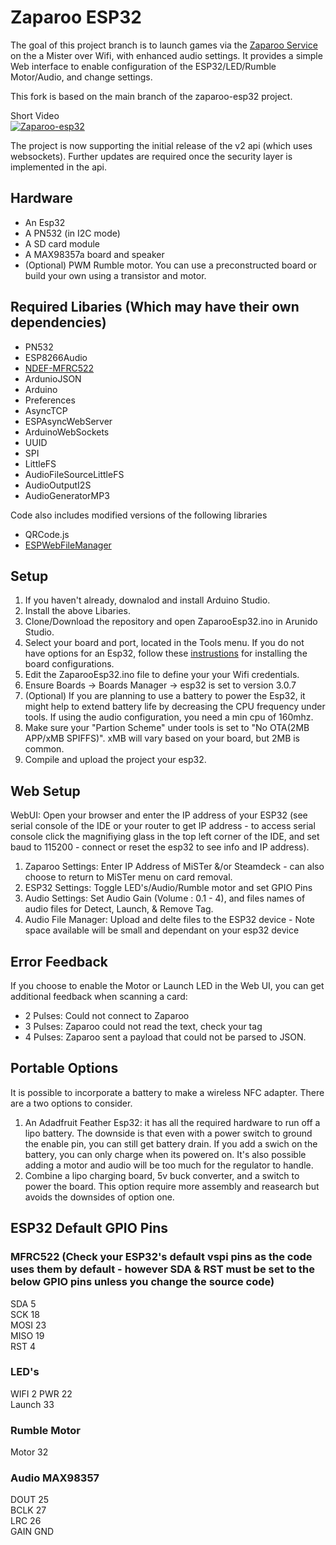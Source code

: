 # Zaparoo ESP32

The goal of this project branch is to launch games via the [Zaparoo Service](https://wiki.zaparoo.org/Main_Page) on the a Mister over Wifi, with enhanced audio settings. 
It provides a simple Web interface to enable configuration of the ESP32/LED/Rumble Motor/Audio, and change settings.

This fork is based on the main branch of the zaparoo-esp32 project.  

Short Video  
[![Zaparoo-esp32](https://img.youtube.com/vi/U0me8gvgdw8/0.jpg)](https://youtu.be/U0me8gvgdw8)

The project is now supporting the initial release of the v2 api (which uses websockets). Further updates are required once the security layer is implemented in the api.

## Hardware
* An Esp32
* A PN532 (in I2C mode)
* A SD card module
* A MAX98357a board and speaker
* (Optional) PWM Rumble motor. You can use a preconstructed board or build your own using a transistor and motor.

## Required Libaries (Which may have their own dependencies)
* PN532  
* ESP8266Audio  
* [NDEF-MFRC522](https://github.com/aroller/NDEF-MFRC522)  
* ArdunioJSON
* Arduino
* Preferences
* AsyncTCP
* ESPAsyncWebServer
* ArduinoWebSockets
* UUID
* SPI
* LittleFS
* AudioFileSourceLittleFS
* AudioOutputI2S
* AudioGeneratorMP3

Code also includes modified versions of the following libraries 
* QRCode.js
* [ESPWebFileManager](https://github.com/jobitjoseph/ESPWebFileManager)


## Setup
1. If you haven't already, downalod and install Arduino Studio.
2. Install the above Libaries.
3. Clone/Download the repository and open ZaparooEsp32.ino in Arunido Studio.
4. Select your board and port, located in the Tools menu. If you do not have options for an Esp32, follow these [instrustions](https://docs.sunfounder.com/projects/umsk/en/latest/03_esp32/esp32_start/03_install_esp32.html) for installing the board configurations.
5. Edit the ZaparooEsp32.ino file to define your your Wifi credentials.
6. Ensure Boards -> Boards Manager -> esp32 is set to version 3.0.7
7. (Optional) If you are planning to use a battery to power the Esp32, it might help to extend battery life by decreasing the CPU frequency under tools. If using the audio configuration, you need a min cpu of 160mhz.
8. Make sure your "Partion Scheme" under tools is set to "No OTA(2MB APP/xMB SPIFFS)". xMB will vary based on your board, but 2MB is common. 
9. Compile and upload the project your esp32.

## Web Setup
WebUI: Open your browser and enter the IP address of your ESP32 (see serial console of the IDE or your router to get IP address - to access serial console click the magnifiying glass in the top left corner of the IDE, and set baud to 115200 - connect or reset the esp32 to see info and IP address).
1. Zaparoo Settings: Enter IP Address of MiSTer &/or Steamdeck - can also choose to return to MiSTer menu on card removal.
2. ESP32 Settings: Toggle LED's/Audio/Rumble motor and set GPIO Pins
3. Audio Settings: Set Audio Gain (Volume : 0.1 - 4), and files names of audio files for Detect, Launch, & Remove Tag.
4. Audio File Manager: Upload and delte files to the ESP32 device - Note space available will be small and dependant on your esp32 device

## Error Feedback
If you choose to enable the Motor or Launch LED in the Web UI, you can get additional feedback when scanning a card:
* 2 Pulses: Could not connect to Zaparoo
* 3 Pulses: Zaparoo could not read the text, check your tag
* 4 Pulses: Zaparoo sent a payload that could not be parsed to JSON.

## Portable Options
It is possible to incorporate a battery to make a wireless NFC adapter. There are a two options to consider.
1. An Adadfruit Feather Esp32: it has all the required hardware to run off a lipo battery. The downside is that even with a power switch to ground the enable pin, you can still get battery drain. If you add a swich on the battery, you can only charge when its powered on. It's also possible adding a motor and audio will be too much for the regulator to handle.
2. Combine a lipo charging board, 5v buck converter, and a switch to power the board. This option require more assembly and reasearch but avoids the downsides of option one.

## ESP32 Default GPIO Pins    

### MFRC522 (Check your ESP32's default vspi pins as the code uses them by default - however SDA & RST must be set to the below GPIO pins unless you change the source code)
SDA     5  
SCK     18  
MOSI    23  
MISO    19  
RST     4  

### LED's
WIFI    2
PWR     22  
Launch  33  

### Rumble Motor
Motor   32  

### Audio MAX98357
DOUT    25   
BCLK    27  
LRC     26  
GAIN    GND
